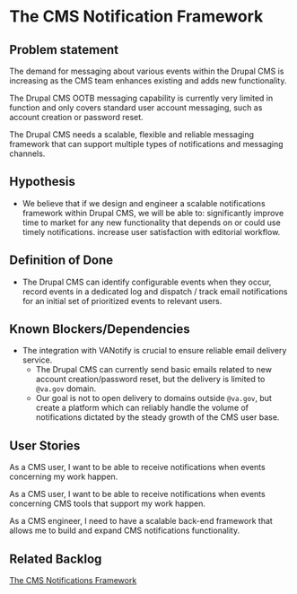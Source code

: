 # The CMS Notification Framework

## Problem statement

The demand for messaging about various events within the Drupal CMS is increasing as the CMS team enhances existing and adds new functionality.

The Drupal CMS OOTB messaging capability is currently very limited in function and only covers standard user account messaging, such as account creation or password reset.

The Drupal CMS needs a scalable, flexible and reliable messaging framework that can support multiple types of notifications and messaging channels.

## Hypothesis

* We believe that if we design and engineer a scalable notifications framework within Drupal CMS, we will be able to:
significantly improve time to market for any new functionality that depends on or could use timely notifications.
increase user satisfaction with editorial workflow.

## Definition of Done

* The Drupal CMS can identify configurable events when they occur, record events in a dedicated log and dispatch / track email notifications for an initial set of prioritized events to relevant users.

## Known Blockers/Dependencies

* The integration with VANotify is crucial to ensure reliable email delivery service.
    * The Drupal CMS can currently send basic emails related to new account creation/password reset, but the delivery is limited to `@va.gov` domain. 
   * Our goal is not to open delivery to domains outside `@va.gov`, but create a platform which can reliably handle the volume of notifications dictated by the steady growth of the CMS user base.

## User Stories

As a CMS user, I want to be able to receive notifications when events concerning my work happen.

As a CMS user, I want to be able to receive notifications when events concerning CMS tools that support my work happen.

As a CMS engineer, I need to have a scalable back-end framework that allows me to build and expand CMS notifications functionality.

## Related Backlog

[The CMS Notifications Framework](https://github.com/department-of-veterans-affairs/va.gov-cms/issues/3155)
